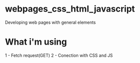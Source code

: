 # webpages_css_html_javascript
Developing web pages with general elements


# What i'm using
1 - Fetch request(GET)
2 - Conection with CSS and JS

